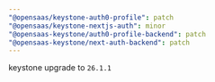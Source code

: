 ```yaml
---
"@opensaas/keystone-auth0-profile": patch
"@opensaas/keystone-nextjs-auth": minor
"@opensaas-keystone/auth0-profile-backend": patch
"@opensaas-keystone/next-auth-backend": patch
---
```


keystone upgrade to `26.1.1`
